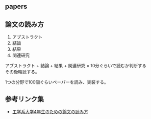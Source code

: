 ## papers

## 論文の読み方

1. アブストラクト
1. 結論
1. 結果
1. 関連研究

アブストラクト + 結論 + 結果 + 関連研究 = 10分ぐらいで読むか判断する  
その後精読する。

1つの分野で100個ぐらいペーパーを読み、実装する。

## 参考リンク集
* [工学系大学4年生のための論文の読み方](https://www.slideshare.net/ychtanaka/4-89034938)
